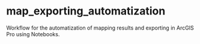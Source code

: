 # map_exporting_automatization
 Workflow for the automatization of mapping results and exporting in ArcGIS Pro using Notebooks.
